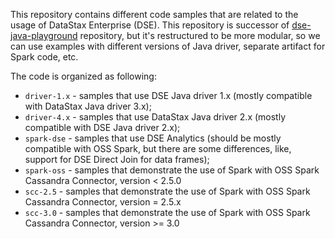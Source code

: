 This repository contains different code samples that are related to the usage of DataStax
Enterprise (DSE).  This repository is successor of
[dse-java-playground](https://github.com/alexott/dse-java-playground) repository, but it's
restructured to be more modular, so we can use examples with different versions of Java
driver, separate artifact for Spark code, etc.

The code is organized as following:

* `driver-1.x` - samples that use DSE Java driver 1.x (mostly compatible with DataStax
  Java driver 3.x);
* `driver-4.x` - samples that use DataStax Java driver 2.x (mostly compatible with DSE
  Java driver 2.x);
* `spark-dse` - samples that use DSE Analytics (should be mostly compatible with OSS
  Spark, but there are some differences, like, support for DSE Direct Join for data
  frames);
* `spark-oss` - samples that demonstrate the use of Spark with OSS Spark Cassandra
  Connector, version < 2.5.0
* `scc-2.5` - samples that  demonstrate the use of Spark with OSS Spark Cassandra
  Connector, version = 2.5.x
* `scc-3.0` - samples that  demonstrate the use of Spark with OSS Spark Cassandra
  Connector, version >= 3.0


